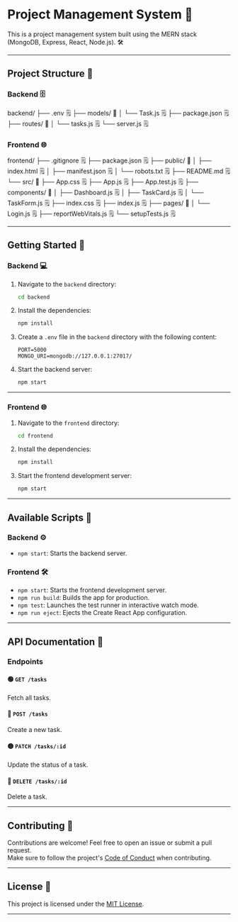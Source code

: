 # Project Management System 🚀

This is a project management system built using the MERN stack (MongoDB, Express, React, Node.js). 🛠️

---

## Project Structure 📂

### Backend 🗄️
backend/
├── .env 🗒️
├── models/ 📁
│ └── Task.js 🗒️
├── package.json 🗒️
├── routes/ 📁
│ └── tasks.js 🗒️
└── server.js 🗒️


### Frontend 🌐
frontend/
├── .gitignore 🗒️
├── package.json 🗒️
├── public/ 📁
│ ├── index.html 🗒️
│ ├── manifest.json 🗒️
│ └── robots.txt 🗒️
├── README.md 🗒️
└── src/ 📁
├── App.css 🗒️
├── App.js 🗒️
├── App.test.js 🗒️
├── components/ 📁
│ ├── Dashboard.js 🗒️
│ ├── TaskCard.js 🗒️
│ └── TaskForm.js 🗒️
├── index.css 🗒️
├── index.js 🗒️
├── pages/ 📁
│ └── Login.js 🗒️
├── reportWebVitals.js 🗒️
└── setupTests.js 🗒️

---

## Getting Started 🚀

### **Backend** 💻

1. Navigate to the `backend` directory:
    ```sh
    cd backend
    ```

2. Install the dependencies:  
    ```sh
    npm install
    ```

3. Create a `.env` file in the `backend` directory with the following content:  
    ```env
    PORT=5000
    MONGO_URI=mongodb://127.0.0.1:27017/
    ```

4. Start the backend server:  
    ```sh
    npm start
    ```

---

### **Frontend** 🌐

1. Navigate to the `frontend` directory:  
    ```sh
    cd frontend
    ```

2. Install the dependencies:  
    ```sh
    npm install
    ```

3. Start the frontend development server:  
    ```sh
    npm start
    ```

---

## Available Scripts 📜

### **Backend** ⚙️
- `npm start`: Starts the backend server.

### **Frontend** 🛠️
- `npm start`: Starts the frontend development server.
- `npm run build`: Builds the app for production.
- `npm test`: Launches the test runner in interactive watch mode.
- `npm run eject`: Ejects the Create React App configuration.

---

## API Documentation 📖

### **Endpoints**

#### 🟢 `GET /tasks`
Fetch all tasks.

#### 🔵 `POST /tasks`
Create a new task.

#### 🟡 `PATCH /tasks/:id`
Update the status of a task.

#### 🔴 `DELETE /tasks/:id`
Delete a task.

---

## Contributing 🤝

Contributions are welcome! Feel free to open an issue or submit a pull request.  
Make sure to follow the project's [Code of Conduct](https://example.com/code-of-conduct) when contributing.

---

## License 📄

This project is licensed under the [MIT License](https://opensource.org/licenses/MIT).  

---


